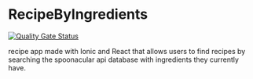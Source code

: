 # RecipeByIngredients
[![Quality Gate Status](https://sonarcloud.io/api/project_badges/measure?project=amarikb_RecipeByIngredients&metric=alert_status)](https://sonarcloud.io/dashboard?id=amarikb_RecipeByIngredients)


recipe app made with Ionic and React that allows users to find recipes by searching the spoonacular api database with ingredients they currently have.
